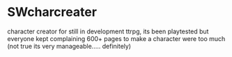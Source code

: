 # SWcharcreater
character creator for still in development ttrpg, its been playtested but everyone kept complaining 600+ pages to make a character were too much (not true its very manageable..... definitely)
